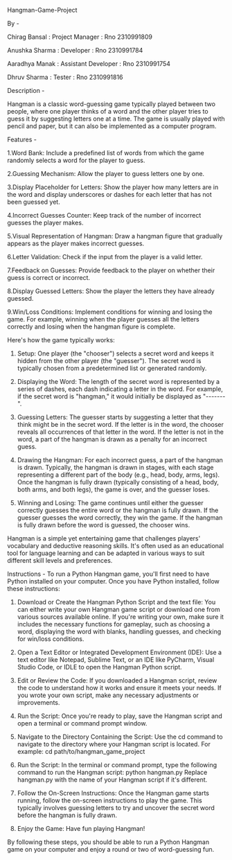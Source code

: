 Hangman-Game-Project

By -

Chirag Bansal : Project Manager : Rno 2310991809

Anushka Sharma : Developer : Rno 2310991784

Aaradhya Manak : Assistant Developer : Rno 2310991754

Dhruv Sharma : Tester : Rno 2310991816


Description -

Hangman is a classic word-guessing game typically played between two people, where one player thinks of a word and the other player tries to guess it by suggesting letters one at a time. The game is usually played with pencil and paper, but it can also be implemented as a computer program.

Features -

1.Word Bank: Include a predefined list of words from which the game randomly selects a word for the player to guess.

2.Guessing Mechanism: Allow the player to guess letters one by one.

3.Display Placeholder for Letters: Show the player how many letters are in the word and display underscores or dashes for each letter that has not been guessed yet.

4.Incorrect Guesses Counter: Keep track of the number of incorrect guesses the player makes.

5.Visual Representation of Hangman: Draw a hangman figure that gradually appears as the player makes incorrect guesses.

6.Letter Validation: Check if the input from the player is a valid letter.

7.Feedback on Guesses: Provide feedback to the player on whether their guess is correct or incorrect.

8.Display Guessed Letters: Show the player the letters they have already guessed.

9.Win/Loss Conditions: Implement conditions for winning and losing the game. For example, winning when the player guesses all the letters correctly and losing when the hangman figure is complete.



Here's how the game typically works:

1. Setup: One player (the "chooser") selects a secret word and keeps it hidden from the other player (the "guesser"). The secret word is typically chosen from a predetermined list or generated randomly.

2. Displaying the Word: The length of the secret word is represented by a series of dashes, each dash indicating a letter in the word. For example, if the secret word is "hangman," it would initially be displayed as "-------".

3. Guessing Letters: The guesser starts by suggesting a letter that they think might be in the secret word. If the letter is in the word, the chooser reveals all occurrences of that letter in the word. If the letter is not in the word, a part of the hangman is drawn as a penalty for an incorrect guess.

4. Drawing the Hangman: For each incorrect guess, a part of the hangman is drawn. Typically, the hangman is drawn in stages, with each stage representing a different part of the body (e.g., head, body, arms, legs). Once the hangman is fully drawn (typically consisting of a head, body, both arms, and both legs), the game is over, and the guesser loses.

5. Winning and Losing: The game continues until either the guesser correctly guesses the entire word or the hangman is fully drawn. If the guesser guesses the word correctly, they win the game. If the hangman is fully drawn before the word is guessed, the chooser wins.

Hangman is a simple yet entertaining game that challenges players' vocabulary and deductive reasoning skills. It's often used as an educational tool for language learning and can be adapted in various ways to suit different skill levels and preferences.

Instructions -
To run a Python Hangman game, you'll first need to have Python installed on your computer. Once you have Python installed, follow these instructions:

1. Download or Create the Hangman Python Script and the text file: You can either write your own Hangman game script or download one from various sources available online. If you're writing your own, make sure it includes the necessary functions for gameplay, such as choosing a word, displaying the word with blanks, handling guesses, and checking for win/loss conditions.

2. Open a Text Editor or Integrated Development Environment (IDE): Use a text editor like Notepad, Sublime Text, or an IDE like PyCharm, Visual Studio Code, or IDLE to open the Hangman Python script.

3. Edit or Review the Code: If you downloaded a Hangman script, review the code to understand how it works and ensure it meets your needs. If you wrote your own script, make any necessary adjustments or improvements.

4. Run the Script: Once you're ready to play, save the Hangman script and open a terminal or command prompt window.

5. Navigate to the Directory Containing the Script: Use the cd command to navigate to the directory where your Hangman script is located. For example:
   cd path/to/hangman_game_project

6. Run the Script: In the terminal or command prompt, type the following command to run the Hangman script:
   python hangman.py
   Replace hangman.py with the name of your Hangman script if it's different.

7. Follow the On-Screen Instructions: Once the Hangman game starts running, follow the on-screen instructions to play the game. This typically involves guessing letters to try and uncover the secret word before the hangman is fully drawn.

8. Enjoy the Game: Have fun playing Hangman!

By following these steps, you should be able to run a Python Hangman game on your computer and enjoy a round or two of word-guessing fun.
